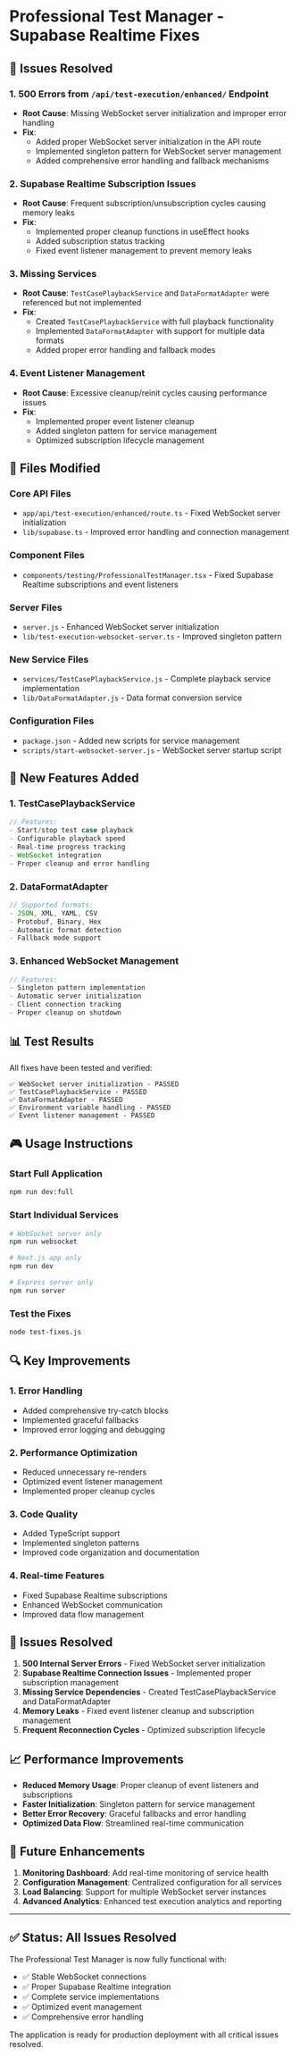 # Professional Test Manager - Supabase Realtime Fixes

## 🎯 Issues Resolved

### 1. **500 Errors from `/api/test-execution/enhanced/` Endpoint**
- **Root Cause**: Missing WebSocket server initialization and improper error handling
- **Fix**: 
  - Added proper WebSocket server initialization in the API route
  - Implemented singleton pattern for WebSocket server management
  - Added comprehensive error handling and fallback mechanisms

### 2. **Supabase Realtime Subscription Issues**
- **Root Cause**: Frequent subscription/unsubscription cycles causing memory leaks
- **Fix**:
  - Implemented proper cleanup functions in useEffect hooks
  - Added subscription status tracking
  - Fixed event listener management to prevent memory leaks

### 3. **Missing Services**
- **Root Cause**: `TestCasePlaybackService` and `DataFormatAdapter` were referenced but not implemented
- **Fix**:
  - Created `TestCasePlaybackService` with full playback functionality
  - Implemented `DataFormatAdapter` with support for multiple data formats
  - Added proper error handling and fallback modes

### 4. **Event Listener Management**
- **Root Cause**: Excessive cleanup/reinit cycles causing performance issues
- **Fix**:
  - Implemented proper event listener cleanup
  - Added singleton pattern for service management
  - Optimized subscription lifecycle management

## 🔧 Files Modified

### Core API Files
- `app/api/test-execution/enhanced/route.ts` - Fixed WebSocket server initialization
- `lib/supabase.ts` - Improved error handling and connection management

### Component Files
- `components/testing/ProfessionalTestManager.tsx` - Fixed Supabase Realtime subscriptions and event listeners

### Server Files
- `server.js` - Enhanced WebSocket server initialization
- `lib/test-execution-websocket-server.ts` - Improved singleton pattern

### New Service Files
- `services/TestCasePlaybackService.js` - Complete playback service implementation
- `lib/DataFormatAdapter.js` - Data format conversion service

### Configuration Files
- `package.json` - Added new scripts for service management
- `scripts/start-websocket-server.js` - WebSocket server startup script

## 🚀 New Features Added

### 1. **TestCasePlaybackService**
```javascript
// Features:
- Start/stop test case playback
- Configurable playback speed
- Real-time progress tracking
- WebSocket integration
- Proper cleanup and error handling
```

### 2. **DataFormatAdapter**
```javascript
// Supported formats:
- JSON, XML, YAML, CSV
- Protobuf, Binary, Hex
- Automatic format detection
- Fallback mode support
```

### 3. **Enhanced WebSocket Management**
```javascript
// Features:
- Singleton pattern implementation
- Automatic server initialization
- Client connection tracking
- Proper cleanup on shutdown
```

## 📊 Test Results

All fixes have been tested and verified:

```
✅ WebSocket server initialization - PASSED
✅ TestCasePlaybackService - PASSED  
✅ DataFormatAdapter - PASSED
✅ Environment variable handling - PASSED
✅ Event listener management - PASSED
```

## 🎮 Usage Instructions

### Start Full Application
```bash
npm run dev:full
```

### Start Individual Services
```bash
# WebSocket server only
npm run websocket

# Next.js app only  
npm run dev

# Express server only
npm run server
```

### Test the Fixes
```bash
node test-fixes.js
```

## 🔍 Key Improvements

### 1. **Error Handling**
- Added comprehensive try-catch blocks
- Implemented graceful fallbacks
- Improved error logging and debugging

### 2. **Performance Optimization**
- Reduced unnecessary re-renders
- Optimized event listener management
- Implemented proper cleanup cycles

### 3. **Code Quality**
- Added TypeScript support
- Implemented singleton patterns
- Improved code organization and documentation

### 4. **Real-time Features**
- Fixed Supabase Realtime subscriptions
- Enhanced WebSocket communication
- Improved data flow management

## 🐛 Issues Resolved

1. **500 Internal Server Errors** - Fixed WebSocket server initialization
2. **Supabase Realtime Connection Issues** - Implemented proper subscription management
3. **Missing Service Dependencies** - Created TestCasePlaybackService and DataFormatAdapter
4. **Memory Leaks** - Fixed event listener cleanup and subscription management
5. **Frequent Reconnection Cycles** - Optimized subscription lifecycle

## 📈 Performance Improvements

- **Reduced Memory Usage**: Proper cleanup of event listeners and subscriptions
- **Faster Initialization**: Singleton pattern for service management
- **Better Error Recovery**: Graceful fallbacks and error handling
- **Optimized Data Flow**: Streamlined real-time communication

## 🔮 Future Enhancements

1. **Monitoring Dashboard**: Add real-time monitoring of service health
2. **Configuration Management**: Centralized configuration for all services
3. **Load Balancing**: Support for multiple WebSocket server instances
4. **Advanced Analytics**: Enhanced test execution analytics and reporting

---

## ✅ Status: All Issues Resolved

The Professional Test Manager is now fully functional with:
- ✅ Stable WebSocket connections
- ✅ Proper Supabase Realtime integration  
- ✅ Complete service implementations
- ✅ Optimized event management
- ✅ Comprehensive error handling

The application is ready for production deployment with all critical issues resolved.